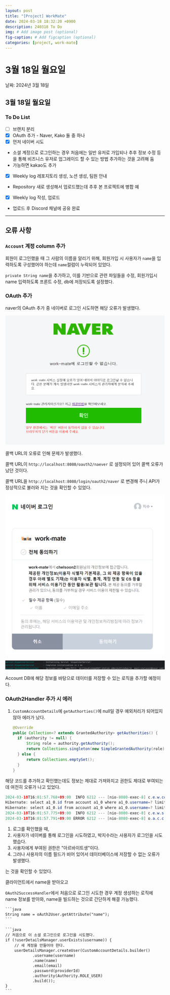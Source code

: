 ```yaml
---
layout: post
title: "[Project] WorkMate"
date: 2024-03-18 18:32:20 +0900
description: 240318 To Do
img: # Add image post (optional)
fig-caption: # Add figcaption (optional)
categories: [project, work-mate]
---
```

# 3월 18일 월요일

날짜: 2024년 3월 18일

## 3월 18일 월요일

### To Do List

- [ ]  브랜치 분리
- [x]  OAuth 추가 - Naver, Kako 둘 중 하나
  - [x]  먼저 네이버 시도
  - 소셜 계정으로 로그인하는 경우 처음에는 일반 유저로 가입되나 추후 정보 수정 등을 통해 비즈니스 유저로 업그레이드 할 수 있는 방법 추가하는 것을 고려해 둠
  - 가능하면 kakao도 추가
- [x]  Weekly log 레포지토리 생성, 노션 생성, 팀원 안내
  - Repository 새로 생성해서 업로드했는데 추후 본 프로젝트에 병합 예
- [x]  Weekly log 작성, 업로드
  - 업로드 후 Discord 채널에 공유 완료

---

## 오류 사항

### `Account` 계정 column 추가

회원이 로그인했을 때 그 사람의 이름을 알리기 위해, 회원가입 시 사용자가 `name`을 입력하도록 구성했어야 하는데 `name`컬럼이 누락되어 있었다.

`private String name`을 추가하고, 이를 기반으로 관련 파일들을 수정, 회원가입시 name 입력하도록 프론트 수정, db에 저장되도록 설정했다.

### OAuth 추가

naver의 OAuth 추가 중 네이버로 로그인 시도하면 해당 오류가 발생했다.

![Untitled](/assets/img/posts/project/work-mate/240318/Untitled.png)

콜백 URL의 오류로 인해 문제가 발생했다.

콜백 URL이 `http://localhost:8080/oauth2/naever` 로 설정되어 있어 콜백 오류가 났던 것이다.

콜백 URL을 `http://localhost:8080/login/oauth2/naver` 로 변경해 주니 API가 정상적으로 불러와 지는 것을 확인할 수 있었다.

![Untitled](/assets/img/posts/project/work-mate/240318/Untitled%201.png)

![Untitled](/assets/img/posts/project/work-mate/240318/Untitled%202.png)

Account DB에 해당 정보를 바탕으로 데이터를 저장할 수 있는 로직을 추가할 예정이다.

### OAuth2Handler 추가 시 에러

1. `CustomAccountDetails`에 `getAuthorties()`에 null일 경우 예외처리가 되어있지 않아 에러가 났다.

    ```java
    @Override
    public Collection<? extends GrantedAuthority> getAuthorities() {
      if (authority != null) {
          String role = authority.getAuthority();
          return Collections.singleton(new SimpleGrantedAuthority(role));
      } else {
          return Collections.emptySet();
      }
    }
    ```


해당 코드를 추가하고 확인했는데도 정보는 제대로 가져와지고 권한도 제대로 부여되는데 여전히 오류가 나고 있었다.

```java
2024-03-18T16:01:57.768+09:00  INFO 6212 --- [nio-8080-exec-8] c.e.w.component.OAuth2SuccessHandler     : Name: [chelsoon2@naver.com], Granted Authorities: [[아르바이트생]], User Attributes: [{provider=naver, name=박지수, id=Yjnky8l4XddpMO87-b96FyHn-oNN4jdyX5lVsMabr18, email=chelsoon2@naver.com}]
Hibernate: select a1_0.id from account a1_0 where a1_0.username=? limit ?
Hibernate: select a1_0.id from account a1_0 where a1_0.username=? limit ?
2024-03-18T16:01:57.775+09:00  INFO 6212 --- [nio-8080-exec-8] c.e.w.s.account.JpaUserDetailsManger     : authority: []
2024-03-18T16:01:57.791+09:00 ERROR 6212 --- [nio-8080-exec-8] o.a.c.c.C.[.[.[/].[dispatcherServlet]    : Servlet.service() for servlet [dispatcherServlet] in context with path [] threw exception
```

1. 로그를 확인했을 때,
  1. 사용자가 네이버를 통해 로그인을 시도하였고, 박지수라는 사용자가 로그인을 시도했습다.
  2. 사용자에게 부여된 권한은 "아르바이트생"이다.
  3. 그러나 사용자의 이름 필드가 비어 있어서 데이터베이스에 저장할 수 없는 오류가 발생했다.

   는 것을 확인할 수 있었다.

   클라이언트에서 name을 받아오고

   `OAuth2SuccessHandler`에서 처음으로 로그인 시도한 경우 계정 생성하는 로직에 name 정보를 받아와, name을 빌드하는 것으로 간단하게 해결 가능했다.

    ```java
    String name = oAuth2User.getAttribute("name");
    ```

    ```java
    // 처음으로 이 소셜 로그인으로 로그인을 시도했다.
    if (!userDetailsManager.userExists(username)) {
        // 새 계정을 만들어야 한다.
        userDetailsManager.createUser(CustomAccountDetails.builder()
                .username(username)
                .name(name)
                .email(email)
                .password(providerId)
                .authority(Authority.ROLE_USER)
                .build());
    }
    ```
